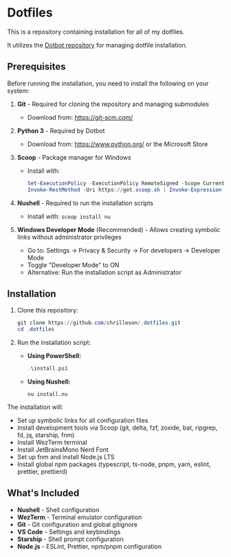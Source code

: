 # Dotfiles

This is a repository containing installation for all of my dotfiles.

It utilizes the [Dotbot repository](https://github.com/anishathalye/dotbot) for managing dotfile installation.

## Prerequisites

Before running the installation, you need to install the following on your system:

1. **Git** - Required for cloning the repository and managing submodules
   - Download from: https://git-scm.com/

2. **Python 3** - Required by Dotbot
   - Download from: https://www.python.org/ or the Microsoft Store

3. **Scoop** - Package manager for Windows
   - Install with:
     ```powershell
     Set-ExecutionPolicy -ExecutionPolicy RemoteSigned -Scope CurrentUser
     Invoke-RestMethod -Uri https://get.scoop.sh | Invoke-Expression
     ```

4. **Nushell** - Required to run the installation scripts
   - Install with: `scoop install nu`

5. **Windows Developer Mode** (Recommended) - Allows creating symbolic links without administrator privileges
   - Go to: Settings → Privacy & Security → For developers → Developer Mode
   - Toggle "Developer Mode" to ON
   - Alternative: Run the installation script as Administrator

## Installation

1. Clone this repository:
   ```powershell
   git clone https://github.com/chrilleson/.dotfiles.git
   cd .dotfiles
   ```

2. Run the installation script:
   - **Using PowerShell:**
     ```powershell
     .\install.ps1
     ```
   - **Using Nushell:**
     ```nu
     nu install.nu
     ```

The installation will:
- Set up symbolic links for all configuration files
- Install development tools via Scoop (git, delta, fzf, zoxide, bat, ripgrep, fd, jq, starship, fnm)
- Install WezTerm terminal
- Install JetBrainsMono Nerd Font
- Set up fnm and install Node.js LTS
- Install global npm packages (typescript, ts-node, pnpm, yarn, eslint, prettier, prettierd)

## What's Included

- **Nushell** - Shell configuration
- **WezTerm** - Terminal emulator configuration
- **Git** - Git configuration and global gitignore
- **VS Code** - Settings and keybindings
- **Starship** - Shell prompt configuration
- **Node.js** - ESLint, Prettier, npm/pnpm configuration